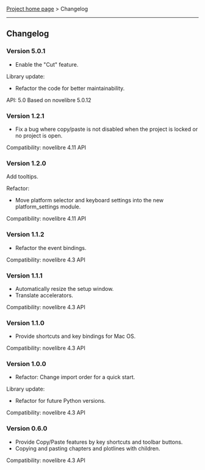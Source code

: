 [Project home page](../) > Changelog

------------------------------------------------------------------------

## Changelog

### Version 5.0.1

- Enable the "Cut" feature.

Library update:
- Refactor the code for better maintainability.

API: 5.0
Based on novelibre 5.0.12

### Version 1.2.1

- Fix a bug where copy/paste is not disabled when the project is locked or no project is open.

Compatibility: novelibre 4.11 API

### Version 1.2.0

Add tooltips.

Refactor:
- Move platform selector and keyboard settings into the new platform_settings module.

Compatibility: novelibre 4.11 API

### Version 1.1.2

- Refactor the event bindings.

Compatibility: novelibre 4.3 API

### Version 1.1.1

- Automatically resize the setup window.
- Translate accelerators.

Compatibility: novelibre 4.3 API

### Version 1.1.0

- Provide shortcuts and key bindings for Mac OS.

Compatibility: novelibre 4.3 API

### Version 1.0.0

- Refactor: Change import order for a quick start.

Library update:
- Refactor for future Python versions.

Compatibility: novelibre 4.3 API

### Version 0.6.0

- Provide Copy/Paste features by key shortcuts and toolbar buttons.
- Copying and pasting chapters and plotlines with children.

Compatibility: novelibre 4.3 API
